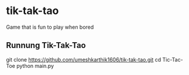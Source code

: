 # tik-tak-tao
Game that is fun to play when bored

## Runnung Tik-Tak-Tao
git clone https://github.com/umeshkarthik1606/tik-tak-tao.git
cd Tic-Tac-Toe
python main.py
